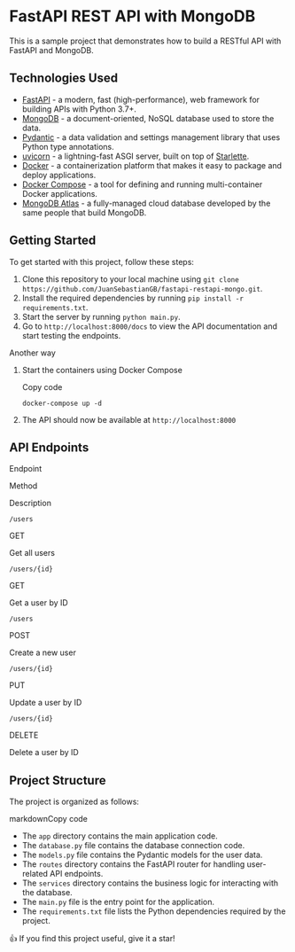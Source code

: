 # FastAPI REST API with MongoDB

This is a sample project that demonstrates how to build a RESTful API with FastAPI and MongoDB.

## Technologies Used

- [FastAPI](https://fastapi.tiangolo.com/) - a modern, fast (high-performance), web framework for building APIs with Python 3.7+.
- [MongoDB](https://www.mongodb.com/) - a document-oriented, NoSQL database used to store the data.
- [Pydantic](https://pydantic-docs.helpmanual.io/) - a data validation and settings management library that uses Python type annotations.
- [uvicorn](https://www.uvicorn.org/) - a lightning-fast ASGI server, built on top of [Starlette](https://www.starlette.io/).
- [Docker](https://www.docker.com/) - a containerization platform that makes it easy to package and deploy applications.
- [Docker Compose](https://docs.docker.com/compose/) - a tool for defining and running multi-container Docker applications.
- [MongoDB Atlas](https://www.mongodb.com/cloud/atlas) - a fully-managed cloud database developed by the same people that build MongoDB.

## Getting Started

To get started with this project, follow these steps:

1.  Clone this repository to your local machine using `git clone https://github.com/JuanSebastianGB/fastapi-restapi-mongo.git`.
2.  Install the required dependencies by running `pip install -r requirements.txt`.
3.  Start the server by running `python main.py`.
4.  Go to `http://localhost:8000/docs` to view the API documentation and start testing the endpoints.

Another way

1.  Start the containers using Docker Compose

    Copy code

    `docker-compose up -d`

2.  The API should now be available at `http://localhost:8000`

## API Endpoints

Endpoint

Method

Description

`/users`

GET

Get all users

`/users/{id}`

GET

Get a user by ID

`/users`

POST

Create a new user

`/users/{id}`

PUT

Update a user by ID

`/users/{id}`

DELETE

Delete a user by ID

## Project Structure

The project is organized as follows:

markdownCopy code

- The `app` directory contains the main application code.
- The `database.py` file contains the database connection code.
- The `models.py` file contains the Pydantic models for the user data.
- The `routes` directory contains the FastAPI router for handling user-related API endpoints.
- The `services` directory contains the business logic for interacting with the database.
- The `main.py` file is the entry point for the application.
- The `requirements.txt` file lists the Python dependencies required by the project.

👍 If you find this project useful, give it a star!
